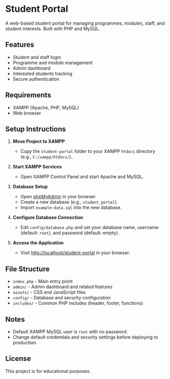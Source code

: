 # Student Portal

A web-based student portal for managing programmes, modules, staff, and student interests. Built with PHP and MySQL.

## Features
- Student and staff login
- Programme and module management
- Admin dashboard
- Interested students tracking
- Secure authentication

## Requirements
- XAMPP (Apache, PHP, MySQL)
- Web browser

## Setup Instructions

1. **Move Project to XAMPP**
   - Copy the `student-portal` folder to your XAMPP `htdocs` directory (e.g., `C:/xampp/htdocs/`).

2. **Start XAMPP Services**
   - Open XAMPP Control Panel and start Apache and MySQL.

3. **Database Setup**
   - Open [phpMyAdmin](http://localhost/phpmyadmin) in your browser.
   - Create a new database (e.g., `student_portal`).
   - Import `example-data.sql` into the new database.

4. **Configure Database Connection**
   - Edit `config/database.php` and set your database name, username (default: `root`), and password (default: empty).

5. **Access the Application**
   - Visit [http://localhost/student-portal](http://localhost/student-portal) in your browser.

## File Structure
- `index.php` - Main entry point
- `admin/` - Admin dashboard and related features
- `assets/` - CSS and JavaScript files
- `config/` - Database and security configuration
- `includes/` - Common PHP includes (header, footer, functions)

## Notes
- Default XAMPP MySQL user is `root` with no password.
- Change default credentials and security settings before deploying to production.

## License
This project is for educational purposes.
